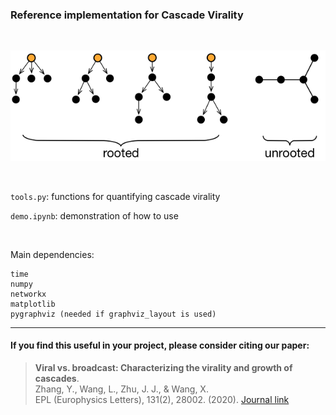 ### Reference implementation for Cascade Virality
<br/>



![Rooted vs unrooted cascades](cascade_example.png)

<br/>

`tools.py`: functions for quantifying cascade virality

`demo.ipynb`: demonstration of how to use

<br/>

Main dependencies:
```
time
numpy
networkx
matplotlib
pygraphviz (needed if graphviz_layout is used)
```



---
#### If you find this useful in your project, please consider citing our paper:
> **Viral vs. broadcast: Characterizing the virality and growth of cascades**. <br/> Zhang, Y., Wang, L., Zhu, J. J., & Wang, X.  <br/> EPL (Europhysics Letters), 131(2), 28002. (2020).
[Journal link](https://iopscience.iop.org/article/10.1209/0295-5075/131/28002/meta)
